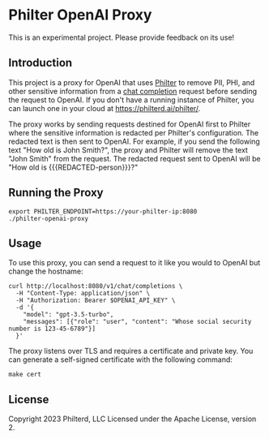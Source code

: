# Philter OpenAI Proxy

This is an experimental project. Please provide feedback on its use!

## Introduction

This project is a proxy for OpenAI that uses [Philter](https://philterd.ai/philter/) to remove PII, PHI, and other sensitive information from a [chat completion](https://platform.openai.com/docs/api-reference/chat) request before sending the request to OpenAI. If you don't have a running instance of Philter, you can launch one in your cloud at https://philterd.ai/philter/.

The proxy works by sending requests destined for OpenAI first to Philter where the sensitive information is redacted per Philter's configuration. The redacted text is then sent to OpenAI. For example, if you send the following text "How old is John Smith?", the proxy and Philter will remove the text "John Smith" from the request. The redacted request sent to OpenAI will be "How old is {{{REDACTED-person}}}?"

## Running the Proxy

```
export PHILTER_ENDPOINT=https://your-philter-ip:8080
./philter-openai-proxy
```

## Usage

To use this proxy, you can send a request to it like you would to OpenAI but change the hostname:

```
curl http://localhost:8080/v1/chat/completions \
  -H "Content-Type: application/json" \
  -H "Authorization: Bearer $OPENAI_API_KEY" \
  -d '{
    "model": "gpt-3.5-turbo",
    "messages": [{"role": "user", "content": "Whose social security number is 123-45-6789"}]
  }'
```

The proxy listens over TLS and requires a certificate and private key. You can generate a self-signed certificate with the following command:

```
make cert
```

## License

Copyright 2023 Philterd, LLC
Licensed under the Apache License, version 2.